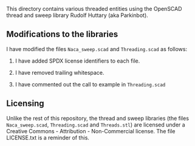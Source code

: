 This directory contains various threaded entities using the OpenSCAD thread
and sweep library Rudolf Huttary (aka Parkinbot).

## Modifications to the libraries

I have modified the files `Naca_sweep.scad` and `Threading.scad` as follows:

1. I have added SPDX license identifiers to each file.

2. I have removed trailing whitespace.

3. I have commented out the call to example in `Threading.scad`

## Licensing

Unlike the rest of this repository, the thread and sweep libraries (the files
`Naca_sweep.scad`, `Threading.scad` and `Threads.stl`) are licensed under a
Creative Commons - Attribution - Non-Commercial license. The file LICENSE.txt
is a reminder of this.

